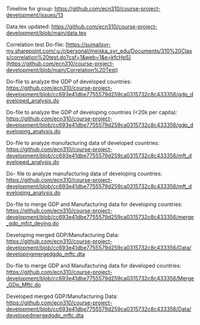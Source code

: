 Timeline for group: https://github.com/ecn310/course-project-development/issues/13

Data.tex updated: https://github.com/ecn310/course-project-development/blob/main/data.tex

Correlation test Do-file: [https://sumailsyr-my.sharepoint.com/:u:/r/personal/meiska_syr_edu/Documents/310%20Class/correlation%20test.do?csf=1&web=1&e=kfcHp5](https://github.com/ecn310/course-project-development/blob/main/Correlation%20Test)

Do-file to analyze the GDP of developed countries: https://github.com/ecn310/course-project-development/blob/cc693e41dbe7755579d259ca0315732c8c433356/gdp_developed_analysis.do

Do-file to analyze the GDP of developing countries (<20k per capita): https://github.com/ecn310/course-project-development/blob/cc693e41dbe7755579d259ca0315732c8c433356/gdp_developing_analysis.do

Do-file to analyze manufacturing data of developed countries: https://github.com/ecn310/course-project-development/blob/cc693e41dbe7755579d259ca0315732c8c433356/mft_developed_analysis.do

Do- file to analyze manufacturing data of developing countries: https://github.com/ecn310/course-project-development/blob/cc693e41dbe7755579d259ca0315732c8c433356/mft_developing_analysis.do

Do-file to merge GDP and Manufacturing data for developing countries: https://github.com/ecn310/course-project-development/blob/cc693e41dbe7755579d259ca0315732c8c433356/merge_gdp_mfct_deving.do

Developing merged GDP/Manufacturing Data: https://github.com/ecn310/course-project-development/blob/cc693e41dbe7755579d259ca0315732c8c433356/Data/developingmergedgdp_mftc.dta

Do-file to merge GDP and Manufacturing data for developed countries: https://github.com/ecn310/course-project-development/blob/cc693e41dbe7755579d259ca0315732c8c433356/Merge_GDp_Mftc.do

Developed merged GDP/Manufacturing Data: https://github.com/ecn310/course-project-development/blob/cc693e41dbe7755579d259ca0315732c8c433356/Data/developedmergedgdp_mftc.dta
